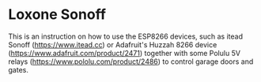 # Loxone Sonoff

This is an instruction on how to use the ESP8266 devices, such as
itead Sonoff (https://www.itead.cc) or Adafruit's Huzzah 8266
device (https://www.adafruit.com/product/2471) together with some Polulu
5V relays (https://www.pololu.com/product/2486) to control garage doors and
gates.
